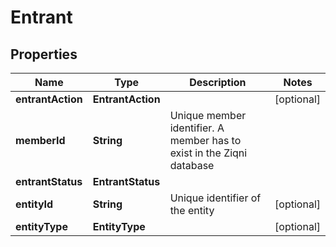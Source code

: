 

# Entrant


## Properties

Name | Type | Description | Notes
------------ | ------------- | ------------- | -------------
**entrantAction** | **EntrantAction** |  |  [optional]
**memberId** | **String** | Unique member identifier. A member has to exist in the Ziqni database | 
**entrantStatus** | **EntrantStatus** |  | 
**entityId** | **String** | Unique identifier of the entity |  [optional]
**entityType** | **EntityType** |  |  [optional]



